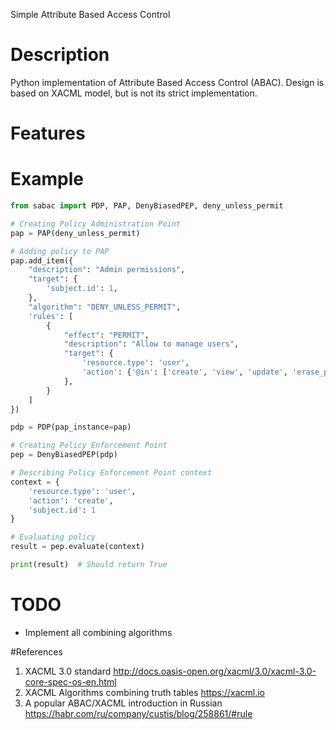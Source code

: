 Simple Attribute Based Access Control

# Description
Python implementation of Attribute Based Access Control (ABAC). 
Design is based on XACML model, but is not its strict implementation.

# Features


# Example
```python
from sabac import PDP, PAP, DenyBiasedPEP, deny_unless_permit

# Creating Policy Administration Point
pap = PAP(deny_unless_permit)

# Adding policy to PAP
pap.add_item({
    "description": "Admin permissions",
    "target": {
        'subject.id': 1,
    },
    "algorithm": "DENY_UNLESS_PERMIT",
    'rules': [
        {
            "effect": "PERMIT",
            "description": "Allow to manage users",
            "target": {
                'resource.type': 'user',
                'action': {'@in': ['create', 'view', 'update', 'erase_personal_data', 'delete']},
            },
        }
    ]
})

pdp = PDP(pap_instance=pap)

# Creating Policy Enforcement Point
pep = DenyBiasedPEP(pdp)

# Describing Policy Enforcement Point context
context = {
    'resource.type': 'user',
    'action': 'create',
    'subject.id': 1
}

# Evaluating policy
result = pep.evaluate(context)

print(result)  # Should return True
```

# TODO

- Implement all combining algorithms

#References
1. XACML 3.0 standard http://docs.oasis-open.org/xacml/3.0/xacml-3.0-core-spec-os-en.html
2. XACML Algorithms combining truth tables https://xacml.io
3. A popular ABAC/XACML introduction in Russian https://habr.com/ru/company/custis/blog/258861/#rule
